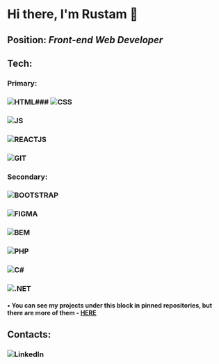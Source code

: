 # Hi there, I'm Rustam 👋
## Position: *Front-end Web Developer*
## Tech:
### Primary:
### ![HTML](https://img.shields.io/badge/-HTML-151515?logo=html5)### ![CSS](https://img.shields.io/badge/-CSS-151515?logo=css3)
### ![JS](https://img.shields.io/badge/-JS-151515?logo=javascript)
### ![REACTJS](https://img.shields.io/badge/-REACTJS-151515?logo=react)
### ![GIT](https://img.shields.io/badge/-GIT-151515?logo=git)
### Secondary:
### ![BOOTSTRAP](https://img.shields.io/badge/-BOOTSTRAP-151515?logo=bootstrap)
### ![FIGMA](https://img.shields.io/badge/-FIGMA-151515?logo=figma)
### ![BEM](https://img.shields.io/badge/-BEM-151515?logo=bem)
### ![PHP](https://img.shields.io/badge/-PHP-151515?logo=php)
### ![C#](https://img.shields.io/badge/-C%23-151515?logo=C#)
### ![.NET](https://img.shields.io/badge/-.NET-151515?logo=.net)

####  • You can see my projects under this block in pinned repositories, but there are more of them - [HERE](https://github.com/ramrusgit?tab=repositories)

## Contacts:
### ![LinkedIn]()
